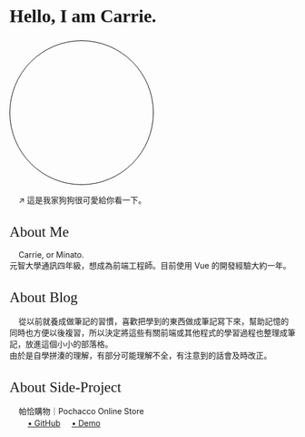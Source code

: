 <div class="intro-title">
  Hello, I am Carrie.
</div>

<div class="dog-img">
</div>
<div class="content">
  ↗ 這是我家狗狗很可愛給你看一下。
</div>
<div class="about-me-container">
  <div class="sub-title">
    About Me
  </div>
  <div class="content">
    Carrie, or Minato.<br>
    元智大學通訊四年級，想成為前端工程師。目前使用 Vue 的開發經驗大約一年。
  </div>
</div>
<div class="about-blog-container">
  <div class="sub-title">
    About Blog
  </div>
  <div class="content">
    從以前就養成做筆記的習慣，喜歡把學到的東西做成筆記寫下來，幫助記憶的同時也方便以後複習，所以決定將這些有關前端或其他程式的學習過程也整理成筆記，放進這個小小的部落格。<br>由於是自學拼湊的理解，有部分可能理解不全，有注意到的話會及時改正。
  </div>
</div>
<div class="about-blog-container">
  <div class="sub-title">
    About Side-Project
  </div>
  <div class="content">
    <div>
      帕恰購物｜Pochacco Online Store
    </div>
    <div >
      <a class="project-link" href="https://github.com/Minato1123/online-store" target="_blank">
        • GitHub
      </a>
      <a class="project-link" href="https://minato1123.github.io/online-store/" target="_blank">
        • Demo
      </a>
    </div>
  </div>
</div>

<style scoped> 
  @import url('https://fonts.googleapis.com/css2?family=Kalam:wght@400;700&family=Noto+Sans+TC:wght@100;300;400;500;700;900&display=swap');

  .intro-title {
    font-size: 2rem;
    font-weight: 700;
    font-family: 'Kalam', cursive;
  }

  .dog-img {
    margin-top: 1.5rem;
    background-image: url(./.vitepress/images/dogdog.jpg);
    background-position: center;
    background-size: 200%;
    border-radius: 10rem;
    width: clamp(12rem, 50%, 18rem);
    padding-top: clamp(12rem, 50%, 18rem);
    border: 1px solid rgba(0, 0, 0, 1);
  }

  .about-me-container, .about-blog-container {
    margin-top: 2rem;
  }

  .sub-title {
    font-size: 1.6rem;
    font-weight: 400;
    font-family: 'Kalam', cursive;
  }

  .content {
    text-indent : 1rem;
    margin-top: 1rem;
  }

  .project-link {
    display: inline-block;
    margin-top: 0.2rem;
  }


</style>